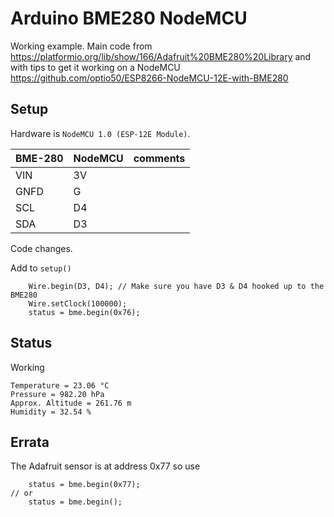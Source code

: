 # Arduino BME280 NodeMCU

Working example. Main code from <https://platformio.org/lib/show/166/Adafruit%20BME280%20Library> and with tips to get it working on a NodeMCU <https://github.com/optio50/ESP8266-NodeMCU-12E-with-BME280>

## Setup

Hardware is `NodeMCU 1.0 (ESP-12E Module)`.

|BME-280|NodeMCU|comments|
|---|---|---|
|VIN|3V|
|GNFD|G|
|SCL|D4|
|SDA|D3|

Code changes.

Add to `setup()`

```text
    Wire.begin(D3, D4); // Make sure you have D3 & D4 hooked up to the BME280
    Wire.setClock(100000);
    status = bme.begin(0x76);
```

## Status

Working 

```text
Temperature = 23.06 °C
Pressure = 982.20 hPa
Approx. Altitude = 261.76 m
Humidity = 32.54 %
```

## Errata

The Adafruit sensor is at address 0x77 so use

```text
    status = bme.begin(0x77);
// or
    status = bme.begin();
```
